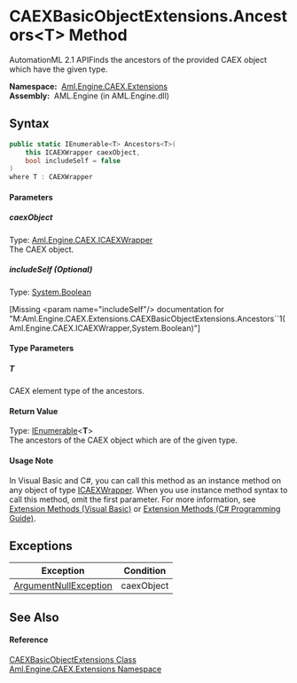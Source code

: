 CAEXBasicObjectExtensions.Ancestors&lt;T> Method
================================================
AutomationML 2.1 APIFinds the ancestors of the provided CAEX object which have the given type.

  **Namespace:**  [Aml.Engine.CAEX.Extensions][1]  
  **Assembly:**  AML.Engine (in AML.Engine.dll)

Syntax
------

```csharp
public static IEnumerable<T> Ancestors<T>(
	this ICAEXWrapper caexObject,
	bool includeSelf = false
)
where T : CAEXWrapper

```

#### Parameters

##### *caexObject*
Type: [Aml.Engine.CAEX.ICAEXWrapper][2]  
The CAEX object.

##### *includeSelf* (Optional)
Type: [System.Boolean][3]  

[Missing &lt;param name="includeSelf"/> documentation for "M:Aml.Engine.CAEX.Extensions.CAEXBasicObjectExtensions.Ancestors``1(Aml.Engine.CAEX.ICAEXWrapper,System.Boolean)"]


#### Type Parameters

##### *T*
CAEX element type of the ancestors.

#### Return Value
Type: [IEnumerable][4]&lt;**T**>  
 The ancestors of the CAEX object which are of the given type. 
#### Usage Note
In Visual Basic and C#, you can call this method as an instance method on any object of type [ICAEXWrapper][2]. When you use instance method syntax to call this method, omit the first parameter. For more information, see [Extension Methods (Visual Basic)][5] or [Extension Methods (C# Programming Guide)][6].

Exceptions
----------

Exception                  | Condition  
-------------------------- | ---------- 
[ArgumentNullException][7] | caexObject 


See Also
--------

#### Reference
[CAEXBasicObjectExtensions Class][8]  
[Aml.Engine.CAEX.Extensions Namespace][1]  

[1]: ../README.md
[2]: ../../Aml.Engine.CAEX/ICAEXWrapper/README.md
[3]: https://docs.microsoft.com/dotnet/api/system.boolean
[4]: https://docs.microsoft.com/dotnet/api/system.collections.generic.ienumerable-1
[5]: https://docs.microsoft.com/dotnet/visual-basic/programming-guide/language-features/procedures/extension-methods
[6]: https://docs.microsoft.com/dotnet/csharp/programming-guide/classes-and-structs/extension-methods
[7]: https://docs.microsoft.com/dotnet/api/system.argumentnullexception
[8]: README.md
[9]: https://www.automationml.org
[10]: ../../icons/logoShade.png